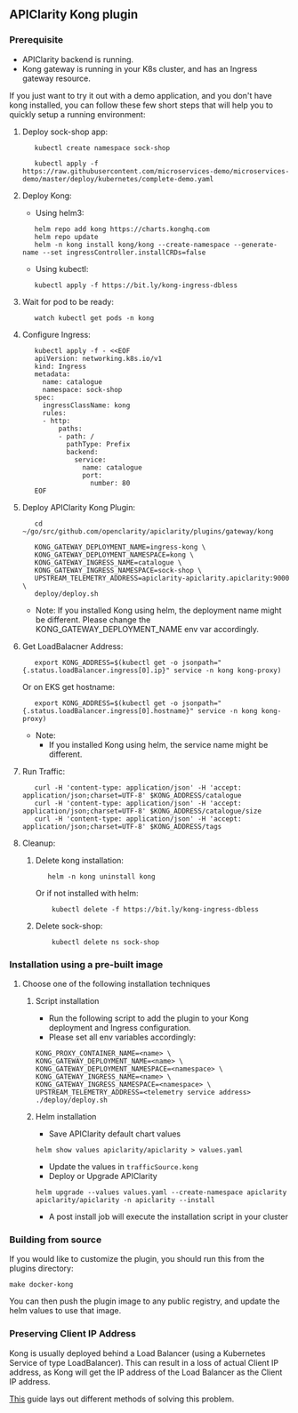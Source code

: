 ## APIClarity Kong plugin

### Prerequisite
* APIClarity backend is running.
* Kong gateway is running in your K8s cluster, and has an Ingress gateway resource.

If you just want to try it out with a demo application, and you don't have kong installed, you can follow these few short steps that will help you to quickly setup a running environment:
1. Deploy sock-shop app:
    ```shell
       kubectl create namespace sock-shop
       
       kubectl apply -f https://raw.githubusercontent.com/microservices-demo/microservices-demo/master/deploy/kubernetes/complete-demo.yaml
    ```
2. Deploy Kong:
    - Using helm3:
    ```shell
       helm repo add kong https://charts.konghq.com
       helm repo update
       helm -n kong install kong/kong --create-namespace --generate-name --set ingressController.installCRDs=false
    ```
    - Using kubectl:
    ```shell
       kubectl apply -f https://bit.ly/kong-ingress-dbless
    ```
3. Wait for pod to be ready:
    ```shell
       watch kubectl get pods -n kong
    ```
4. Configure Ingress:
    ```shell
       kubectl apply -f - <<EOF
       apiVersion: networking.k8s.io/v1
       kind: Ingress
       metadata:
         name: catalogue
         namespace: sock-shop
       spec:
         ingressClassName: kong
         rules:
         - http:
             paths:
             - path: /
               pathType: Prefix
               backend:
                 service:
                   name: catalogue
                   port:
                     number: 80
       EOF
    ```   
5. Deploy APIClarity Kong Plugin:
    ```shell
       cd ~/go/src/github.com/openclarity/apiclarity/plugins/gateway/kong
       
       KONG_GATEWAY_DEPLOYMENT_NAME=ingress-kong \
       KONG_GATEWAY_DEPLOYMENT_NAMESPACE=kong \
       KONG_GATEWAY_INGRESS_NAME=catalogue \
       KONG_GATEWAY_INGRESS_NAMESPACE=sock-shop \
       UPSTREAM_TELEMETRY_ADDRESS=apiclarity-apiclarity.apiclarity:9000 \
       deploy/deploy.sh
    ```   
    * Note: If you installed Kong using helm, the deployment name might be different. Please change the KONG_GATEWAY_DEPLOYMENT_NAME env var accordingly.    
6. Get LoadBalacner Address:
    ```shell
       export KONG_ADDRESS=$(kubectl get -o jsonpath="{.status.loadBalancer.ingress[0].ip}" service -n kong kong-proxy)
    ```
    Or on EKS get hostname:
    ```shell
       export KONG_ADDRESS=$(kubectl get -o jsonpath="{.status.loadBalancer.ingress[0].hostname}" service -n kong kong-proxy)
    ```    
    * Note:
        - If you installed Kong using helm, the service name might be different.  
7. Run Traffic:
    ```shell
       curl -H 'content-type: application/json' -H 'accept: application/json;charset=UTF-8' $KONG_ADDRESS/catalogue
       curl -H 'content-type: application/json' -H 'accept: application/json;charset=UTF-8' $KONG_ADDRESS/catalogue/size
       curl -H 'content-type: application/json' -H 'accept: application/json;charset=UTF-8' $KONG_ADDRESS/tags
    ```
8. Cleanup:
    
    1. Delete kong installation:
        ```shell
           helm -n kong uninstall kong 
        ```   
          Or if not installed with helm:
        ```shell
            kubectl delete -f https://bit.ly/kong-ingress-dbless 
        ```
    2. Delete sock-shop:
        ```shell
            kubectl delete ns sock-shop 
        ```
### Installation using a pre-built image

1. Choose one of the following installation techniques

    1. Script installation
        * Run the following script to add the plugin to your Kong deployment and Ingress configuration.
        * Please set all env variables accordingly:

        ```shell
        KONG_PROXY_CONTAINER_NAME=<name> \
       KONG_GATEWAY_DEPLOYMENT_NAME=<name> \
       KONG_GATEWAY_DEPLOYMENT_NAMESPACE=<namespace> \
       KONG_GATEWAY_INGRESS_NAME=<name> \
       KONG_GATEWAY_INGRESS_NAMESPACE=<namespace> \
       UPSTREAM_TELEMETRY_ADDRESS=<telemetry service address> ./deploy/deploy.sh
        ```

    2. Helm installation
        * Save APIClarity default chart values
        ```shell
        helm show values apiclarity/apiclarity > values.yaml
        ```
        * Update the values in `trafficSource.kong`
        * Deploy or Upgrade APIClarity
       ```shell
       helm upgrade --values values.yaml --create-namespace apiclarity apiclarity/apiclarity -n apiclarity --install
       ```
        * A post install job will execute the installation script in your cluster

### Building from source

If you would like to customize the plugin, you should run this from the plugins directory:
```shell
make docker-kong
```
You can then push the plugin image to any public registry, and update the helm values to use that image.

### Preserving Client IP Address
Kong is usually deployed behind a Load Balancer (using a Kubernetes Service of type LoadBalancer).
This can result in a loss of actual Client IP address, as Kong will get the IP address of the Load Balancer
as the Client IP address. 

[This](https://docs.konghq.com/kubernetes-ingress-controller/2.1.x/guides/preserve-client-ip/) guide lays out different methods of solving this problem.
